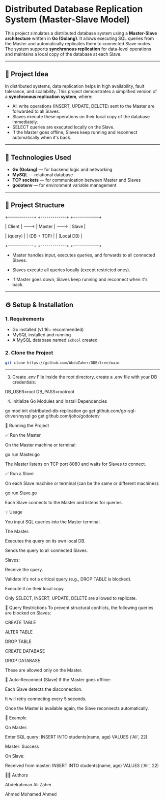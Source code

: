 # Distributed Database Replication System (Master-Slave Model)

This project simulates a distributed database system using a **Master-Slave architecture** written in **Go (Golang)**. It allows executing SQL queries from the Master and automatically replicates them to connected Slave nodes. The system supports **synchronous replication** for data-level operations and maintains a local copy of the database at each Slave.

---

## 🧠 Project Idea

In distributed systems, data replication helps in high availability, fault tolerance, and scalability. This project demonstrates a simplified version of a **synchronous replication system**, where:

- All write operations (INSERT, UPDATE, DELETE) sent to the Master are forwarded to all Slaves.
- Slaves execute these operations on their local copy of the database immediately.
- SELECT queries are executed locally on the Slave.
- If the Master goes offline, Slaves keep running and reconnect automatically when it's back.

---

## 🔧 Technologies Used

- **Go (Golang)** — for backend logic and networking
- **MySQL** — relational database
- **TCP sockets** — for communication between Master and Slaves
- **godotenv** — for environment variable management

---

## 📁 Project Structure

+-------------+ +-------------+ +-------------+

| Client | ---> | Master | ---> | Slave |

| (query) | | (DB + TCP) | | (Local DB) |

+-------------+ +-------------+ +-------------+


* Master handles input, executes queries, and forwards to all connected Slaves.

* Slaves execute all queries locally (except restricted ones).

* If Master goes down, Slaves keep running and reconnect when it's back.


---

## ⚙️ Setup & Installation

### 1. Requirements

- Go installed (v1.16+ recommended)
- MySQL installed and running
- A MySQL database named `school` created

### 2. Clone the Project

```bash
git clone https://github.com/AbdoZaher/DDB/tree/main

```
------
3. Create .env File
Inside the root directory, create a .env file with your DB credentials:

DB_USER=root
DB_PASS=rootroot

4. Initialize Go Modules and Install Dependencies

go mod init distributed-db-replication
go get github.com/go-sql-driver/mysql
go get github.com/joho/godotenv

🚀 Running the Project

✅ Run the Master

On the Master machine or terminal:

go run Master.go

The Master listens on TCP port 8080 and waits for Slaves to connect.


✅ Run a Slave

On each Slave machine or terminal (can be the same or different machines):

go run Slave.go

Each Slave connects to the Master and listens for queries.


💡 Usage

You input SQL queries into the Master terminal.

The Master:

Executes the query on its own local DB.

Sends the query to all connected Slaves.

Slaves:

Receive the query.

Validate it's not a critical query (e.g., DROP TABLE is blocked).

Execute it on their local copy.

Only SELECT, INSERT, UPDATE, DELETE are allowed to replicate.

🔐 Query Restrictions
To prevent structural conflicts, the following queries are blocked on Slaves:

CREATE TABLE

ALTER TABLE

DROP TABLE

CREATE DATABASE

DROP DATABASE

These are allowed only on the Master.

🔁 Auto-Reconnect (Slave)
If the Master goes offline:

Each Slave detects the disconnection.

It will retry connecting every 5 seconds.

Once the Master is available again, the Slave reconnects automatically.

📌 Example

On Master:

Enter SQL query: INSERT INTO students(name, age) VALUES ('Ali', 22)

Master: Success

On Slave:

Received from master: INSERT INTO students(name, age) VALUES ('Ali', 22)


👨‍💻 Authors 

Abdelrahman Ali Zaher 

Ahmed Mohamed Ahmed

